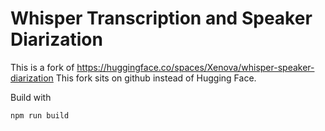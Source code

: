 # Whisper Transcription and Speaker Diarization

This is a fork of https://huggingface.co/spaces/Xenova/whisper-speaker-diarization
This fork sits on github instead of Hugging Face.

Build with 

```
npm run build
```
